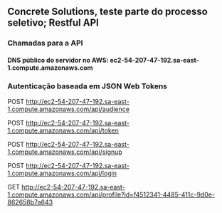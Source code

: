 ## Concrete Solutions, teste parte do processo seletivo; Restful API
### Chamadas para a API
#### DNS público do servidor no AWS: ec2-54-207-47-192.sa-east-1.compute.amazonaws.com
### Autenticação baseada em JSON Web Tokens
POST http://ec2-54-207-47-192.sa-east-1.compute.amazonaws.com/api/audience

POST http://ec2-54-207-47-192.sa-east-1.compute.amazonaws.com/api/token

POST http://ec2-54-207-47-192.sa-east-1.compute.amazonaws.com/api/signup

POST http://ec2-54-207-47-192.sa-east-1.compute.amazonaws.com/api/login

GET http://ec2-54-207-47-192.sa-east-1.compute.amazonaws.com/api/profile?id=f4512341-4485-411c-9d0e-862658b7a643

